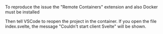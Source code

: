 To reproduce the issue the "Remote Containers" extension and also Docker must be installed

Then tell VSCode to reopen the project in the container. If you open the file index.svelte, the message "Couldn't start client Svelte" will be shown.